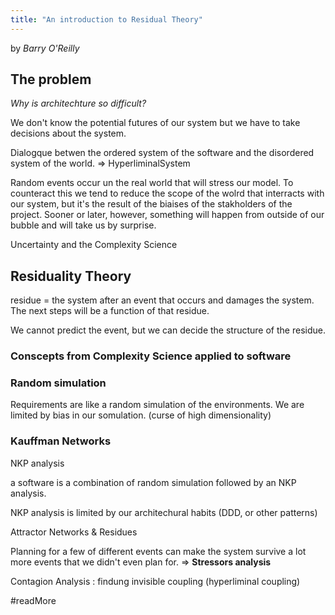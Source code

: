 ```yaml
---
title: "An introduction to Residual Theory"
---
```

by *Barry O'Reilly*

## The problem
*Why is architechture so difficult?*

We don't know the potential futures of our system but we have to take decisions about the system.

Dialogque betwen the ordered system of the software and the disordered system of the world.
=> HyperliminalSystem

Random events occur un the real world that will stress our model. To counteract this we tend to reduce the scope of the wolrd that interracts with our system, but it's the result of the biaises of the stakholders of the project. Sooner or later, however, something will happen from outside of our bubble and will take us by surprise.

Uncertainty and the Complexity Science

## Residuality Theory

residue = the system after an event that occurs and damages the system.
The next steps will be a function of that residue.

We cannot predict the event, but we can decide the structure of the residue.

### Conscepts from Complexity Science applied to software
### Random simulation

Requirements are like a random simulation of the environments. 
We are limited by bias in our somulation. (curse of high dimensionality)

### Kauffman Networks
NKP analysis

a software is a combination of random simulation followed by an NKP analysis.

NKP analysis is limited by our architechural habits (DDD, or other patterns)


Attractor Networks & Residues

Planning for a few of different events can make the system survive a lot more events that we didn't even plan for.
=> **Stressors analysis**

Contagion Analysis : findung invisible coupling (hyperliminal coupling)



#readMore